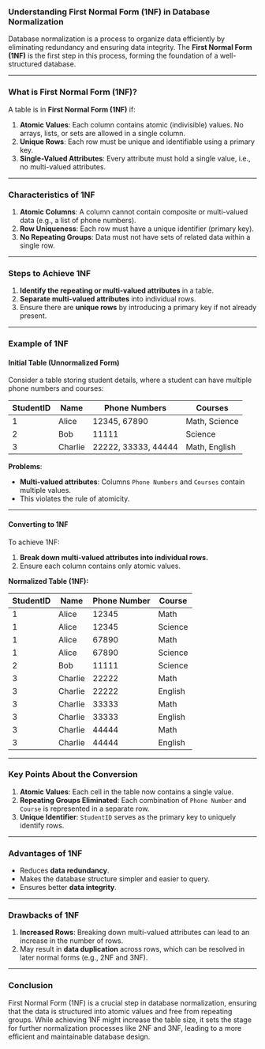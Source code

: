 ### Understanding First Normal Form (1NF) in Database Normalization

Database normalization is a process to organize data efficiently by eliminating redundancy and ensuring data integrity. The **First Normal Form (1NF)** is the first step in this process, forming the foundation of a well-structured database.

---

### **What is First Normal Form (1NF)?**

A table is in **First Normal Form (1NF)** if:
1. **Atomic Values**: Each column contains atomic (indivisible) values. No arrays, lists, or sets are allowed in a single column.
2. **Unique Rows**: Each row must be unique and identifiable using a primary key.
3. **Single-Valued Attributes**: Every attribute must hold a single value, i.e., no multi-valued attributes.

---

### **Characteristics of 1NF**

1. **Atomic Columns**: A column cannot contain composite or multi-valued data (e.g., a list of phone numbers).
2. **Row Uniqueness**: Each row must have a unique identifier (primary key).
3. **No Repeating Groups**: Data must not have sets of related data within a single row.

---

### **Steps to Achieve 1NF**

1. **Identify the repeating or multi-valued attributes** in a table.
2. **Separate multi-valued attributes** into individual rows.
3. Ensure there are **unique rows** by introducing a primary key if not already present.

---

### **Example of 1NF**

#### **Initial Table (Unnormalized Form)**

Consider a table storing student details, where a student can have multiple phone numbers and courses:

| StudentID | Name       | Phone Numbers         | Courses          |
|-----------|------------|-----------------------|------------------|
| 1         | Alice      | 12345, 67890         | Math, Science    |
| 2         | Bob        | 11111                | Science          |
| 3         | Charlie    | 22222, 33333, 44444  | Math, English    |

**Problems**:
- **Multi-valued attributes**: Columns `Phone Numbers` and `Courses` contain multiple values.
- This violates the rule of atomicity.

---

#### **Converting to 1NF**

To achieve 1NF:
1. **Break down multi-valued attributes into individual rows.**
2. Ensure each column contains only atomic values.

**Normalized Table (1NF):**

| StudentID | Name       | Phone Number | Course   |
|-----------|------------|--------------|----------|
| 1         | Alice      | 12345        | Math     |
| 1         | Alice      | 12345        | Science  |
| 1         | Alice      | 67890        | Math     |
| 1         | Alice      | 67890        | Science  |
| 2         | Bob        | 11111        | Science  |
| 3         | Charlie    | 22222        | Math     |
| 3         | Charlie    | 22222        | English  |
| 3         | Charlie    | 33333        | Math     |
| 3         | Charlie    | 33333        | English  |
| 3         | Charlie    | 44444        | Math     |
| 3         | Charlie    | 44444        | English  |

---

### **Key Points About the Conversion**
1. **Atomic Values**: Each cell in the table now contains a single value.
2. **Repeating Groups Eliminated**: Each combination of `Phone Number` and `Course` is represented in a separate row.
3. **Unique Identifier**: `StudentID` serves as the primary key to uniquely identify rows.

---

### **Advantages of 1NF**

- Reduces **data redundancy**.
- Makes the database structure simpler and easier to query.
- Ensures better **data integrity**.

---

### **Drawbacks of 1NF**
1. **Increased Rows**: Breaking down multi-valued attributes can lead to an increase in the number of rows.
2. May result in **data duplication** across rows, which can be resolved in later normal forms (e.g., 2NF and 3NF).

---

### **Conclusion**

First Normal Form (1NF) is a crucial step in database normalization, ensuring that the data is structured into atomic values and free from repeating groups. While achieving 1NF might increase the table size, it sets the stage for further normalization processes like 2NF and 3NF, leading to a more efficient and maintainable database design.
